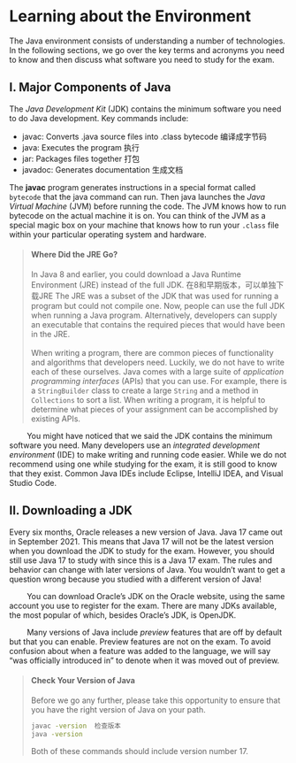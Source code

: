 # Learning about the Environment

The Java environment consists of understanding a number of technologies. In the following
sections, we go over the key terms and acronyms you need to know and then discuss what
software you need to study for the exam.

## I. Major Components of Java
The *Java Development Kit* (JDK) contains the minimum software you need to do Java
development. Key commands include:

- javac: Converts .java source files into .class bytecode 编译成字节码
- java: Executes the program  执行
- jar: Packages files together 打包
- javadoc: Generates documentation 生成文档

The **javac** program generates instructions in a special format called `bytecode` that
the java command can run. Then java launches the *Java Virtual Machine* (JVM) before
running the code. The JVM knows how to run bytecode on the actual machine it is on. You
can think of the JVM as a special magic box on your machine that knows how to run your
`.class` file within your particular operating system and hardware.

> #### Where Did the JRE Go?
> In Java 8 and earlier, you could download a Java Runtime Environment (JRE) instead of the
full JDK. 在8和早期版本，可以单独下载JRE
> The JRE was a subset of the JDK that was used for running a program but could
not compile one. Now, people can use the full JDK when running a Java program. Alternatively, 
developers can supply an executable that contains the required pieces that would
have been in the JRE. <br /><br />
> When writing a program, there are common pieces of functionality and algorithms that
developers need. Luckily, we do not have to write each of these ourselves. Java comes with
a large suite of *application programming interfaces* (APIs) that you can use. For example,
there is a `StringBuilder` class to create a large `String` and a method in `Collections`
to sort a list. When writing a program, it is helpful to determine what pieces of your 
assignment can be accomplished by existing APIs.

&emsp;&emsp;
You might have noticed that we said the JDK contains the minimum software you need.
Many developers use an *integrated development environment* (IDE) to make writing and
running code easier. While we do not recommend using one while studying for the exam, it
is still good to know that they exist. Common Java IDEs include Eclipse, IntelliJ IDEA, and
Visual Studio Code.

## II. Downloading a JDK
Every six months, Oracle releases a new version of Java. Java 17 came out in September 2021. 
This means that Java 17 will not be the latest version when you download the JDK to 
study for the exam. However, you should still use Java 17 to study with since this is a Java
17 exam. The rules and behavior can change with later versions of Java. You wouldn’t want
to get a question wrong because you studied with a different version of Java! <br />

&emsp;&emsp;
You can download Oracle’s JDK on the Oracle website, using the same account you use
to register for the exam. There are many JDKs available, the most popular of which, besides
Oracle’s JDK, is OpenJDK. <br />

&emsp;&emsp;
Many versions of Java include *preview* features that are off by default but that you can
enable. Preview features are not on the exam. To avoid confusion about when a feature was
added to the language, we will say “was officially introduced in” to denote when it was
moved out of preview.

> #### Check Your Version of Java
> Before we go any further, please take this opportunity to ensure that you have the right version of Java on your path.
> ```bash
> javac -version  检查版本
> java -version
> ```
> Both of these commands should include version number 17.
